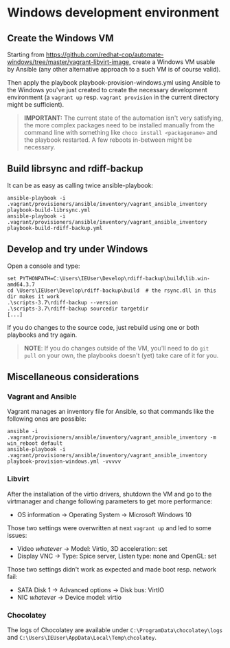 # Windows development environment

## Create the Windows VM

Starting from https://github.com/redhat-cop/automate-windows/tree/master/vagrant-libvirt-image, create a Windows VM
usable by Ansible (any other alternative approach to a such VM is of course valid).

Then apply the playbook playbook-provision-windows.yml using Ansible to the Windows you've just created to create the necessary development environment (a `vagrant up` resp. `vagrant provision` in the current directory might be sufficient).

> **IMPORTANT:** The current state of the automation isn't very satisfying, the more complex packages need to be installed manually from the command line with something like `choco install <packagename>` and the playbook restarted. A few reboots in-between might be necessary.

## Build librsync and rdiff-backup

It can be as easy as calling twice ansible-playbook:

```
ansible-playbook -i .vagrant/provisioners/ansible/inventory/vagrant_ansible_inventory playbook-build-librsync.yml
ansible-playbook -i .vagrant/provisioners/ansible/inventory/vagrant_ansible_inventory playbook-build-rdiff-backup.yml
```

## Develop and try under Windows

Open a console and type:

```
set PYTHONPATH=C:\Users\IEUser\Develop\rdiff-backup\build\lib.win-amd64.3.7
cd \Users\IEUser\Develop\rdiff-backup\build  # the rsync.dll in this dir makes it work
.\scripts-3.7\rdiff-backup --version
.\scripts-3.7\rdiff-backup sourcedir targetdir
[...]
```

If you do changes to the source code, just rebuild using one or both playbooks and try again.

> **NOTE**: If you do changes outside of the VM, you'll need to do `git pull` on your own, the playbooks doesn't (yet) take care of it for you.

## Miscellaneous considerations

### Vagrant and Ansible

Vagrant manages an inventory file for Ansible, so that commands like the following ones are possible:

```
ansible -i .vagrant/provisioners/ansible/inventory/vagrant_ansible_inventory -m win_reboot default
ansible-playbook -i .vagrant/provisioners/ansible/inventory/vagrant_ansible_inventory playbook-provision-windows.yml -vvvvv
```

### Libvirt

After the installation of the virtio drivers, shutdown the VM and go to the virtmanager and change following parameters to get more performance:

* OS information -> Operating System -> Microsoft Windows 10

Those two settings were overwritten at next `vagrant up` and led to some issues:

* Video _whatever_ -> Model: Virtio, 3D acceleration: set
* Display VNC -> Type: Spice server, Listen type: none and OpenGL: set

Those two settings didn't work as expected and made boot resp. network fail:

* SATA Disk 1 -> Advanced options -> Disk bus: VirtIO
* NIC _whatever_ -> Device model: virtio

### Chocolatey

The logs of Chocolatey are available under `C:\ProgramData\chocolatey\logs` and `C:\Users\IEUser\AppData\Local\Temp\chcolatey`.
